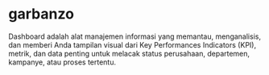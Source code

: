 # garbanzo
Dashboard adalah alat manajemen informasi yang memantau, menganalisis, dan memberi Anda tampilan visual dari  Key Performances Indicators  (KPI), metrik, dan data penting untuk melacak status perusahaan, departemen, kampanye, atau proses tertentu.
